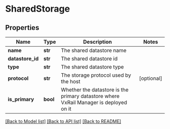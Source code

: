 # SharedStorage

## Properties
Name | Type | Description | Notes
------------ | ------------- | ------------- | -------------
**name** | **str** | The shared datastore name | 
**datastore_id** | **str** | The shared datastore id | 
**type** | **str** | The shared datastore type | 
**protocol** | **str** | The storage protocol used by the host | [optional] 
**is_primary** | **bool** | Whether the datastore is the primary datastore where VxRail Manager is deployed on it | 

[[Back to Model list]](../README.md#documentation-for-models) [[Back to API list]](../README.md#documentation-for-api-endpoints) [[Back to README]](../README.md)


